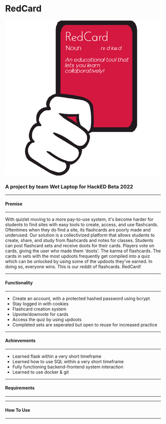 # RedCard
![RedCard](/assets/RedCardLogo.png)

### A project by team Wet Laptop for HackED Beta 2022

---
#### Premise
---
With quizlet moving to a more pay-to-use system, it's become harder for students to find sites with easy tools to create, access, and use flashcards. Oftentimes when they do find a site, its flashcards are poorly made and underused. Our solution is a collectivized platform that allows students to create, share, and study from flashcards and notes for classes. Students can post flashcard sets and receive doots for their cards. Players vote on cards, giving the user who made them 'doots'. The karma of flashcards. The cards in sets with the most updoots frequently get compiled into a quiz which can be unlocked by using some of the updoots they've earned. In doing so, everyone wins. This is our reddit of flashcards. RedCard!

---
#### Functionality
---
- Create an account, with a protected hashed password using bcrypt
- Stay logged in with cookies
- Flashcard creation system
- Upvote/downvote for cards
- Access the quiz by using updoots
- Completed sets are seperated but open to reuse for increased practice

---
#### Achievements
---
- Learned flask within a very short timeframe
- Learned how to use SQL within a very short timeframe
- Fully functioning backend-frontend system interaction
- Learned to use docker & git

---
#### Requirements
---


---
#### How To Use
---